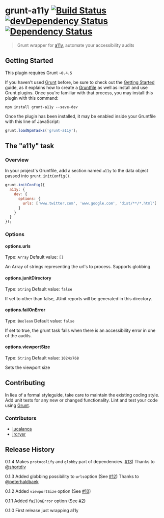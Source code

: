 # grunt-a11y  [![Build Status](https://travis-ci.org/lucalanca/grunt-a11y.svg?branch=master)](https://travis-ci.org/lucalanca/grunt-a11y) [![devDependency Status](https://david-dm.org/lucalanca/grunt-a11y/dev-status.svg)](https://david-dm.org/lucalanca/grunt-a11y#info=devDependencies)  [![Dependency Status](https://david-dm.org/lucalanca/grunt-a11y.svg)](https://david-dm.org/lucalanca/grunt-a11y)

> Grunt wrapper for [a11y](https://github.com/addyosmani/a11y), automate your accessibility audits

## Getting Started
This plugin requires Grunt `~0.4.5`

If you haven't used [Grunt](http://gruntjs.com/) before, be sure to check out the [Getting Started](http://gruntjs.com/getting-started) guide, as it explains how to create a [Gruntfile](http://gruntjs.com/sample-gruntfile) as well as install and use Grunt plugins. Once you're familiar with that process, you may install this plugin with this command:

```shell
npm install grunt-a11y --save-dev
```

Once the plugin has been installed, it may be enabled inside your Gruntfile with this line of JavaScript:

```js
grunt.loadNpmTasks('grunt-a11y');
```

## The "a11y" task

### Overview
In your project's Gruntfile, add a section named `a11y` to the data object passed into `grunt.initConfig()`.

```js
grunt.initConfig({
  a11y: {
    dev: {
      options: {
        urls: ['www.twitter.com', 'www.google.com', 'dist/**/*.html']
      }
    }
  }
});
```

### Options

#### options.urls
Type: `Array`
Default value: `[]`

An Array of strings representing the url's to process. Supports globbing.

#### options.junitDirectory
Type: `String`
Default value: `false`

If set to other than false, JUnit reports will be generated in this directory.

#### options.failOnError
Type: `Boolean`
Default value: `false`

If set to true, the grunt task fails when there is an accessibility error in one of the audits.

#### options.viewportSize
Type: `String`
Default value: `1024x768`

Sets the viewport size


## Contributing
In lieu of a formal styleguide, take care to maintain the existing coding style. Add unit tests for any new or changed functionality. Lint and test your code using [Grunt](http://gruntjs.com/).


### Contributors
- [lucalanca](https://github.com/lucalanca)
- [jrcryer](https://github.com/jrcryer)

## Release History

0.1.4 Makes `protocolify` and `globby` part of dependencies. [#13](https://github.com/lucalanca/grunt-a11y/pull/13)) Thanks to [@shortdiv](https://github.com/shortdiv)

0.1.3 Added globbing possibility to `urls`option (See [#12](https://github.com/lucalanca/grunt-a11y/issues/12)) Thanks to [@peterhaldbaek](https://github.com/peterhaldbaek)

0.1.2 Added `viewportSize` option (See [#10](https://github.com/lucalanca/grunt-a11y/issues/10))

0.1.1 Added `failOnError` option (See [#2](https://github.com/lucalanca/grunt-a11y/issues/2))

0.1.0 First release just wrapping a11y
